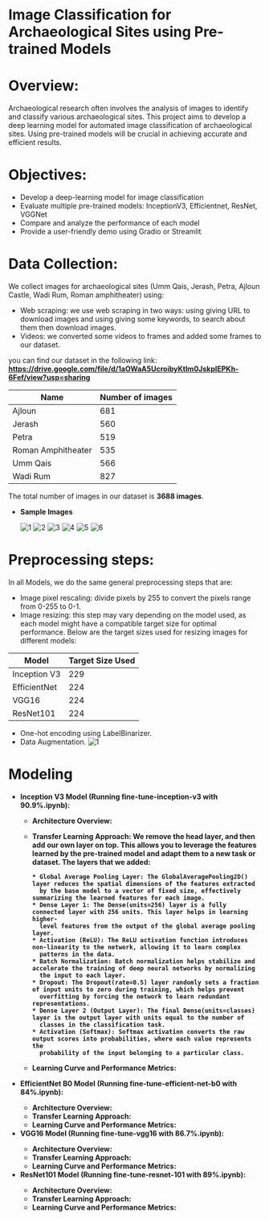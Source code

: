 # Image Classification for Archaeological Sites using Pre-trained Models

# Overview:
Archaeological research often involves the analysis of images to identify and classify various archaeological sites. This project aims to develop a deep learning model for automated image classification of archaeological sites. Using pre-trained models will be crucial in achieving accurate and efficient results.

# Objectives:

   * Develop a deep-learning model for image classification 
   * Evaluate multiple pre-trained models: InceptionV3, Efficientnet, ResNet, VGGNet 
   * Compare and analyze the performance of each model 
   * Provide a user-friendly demo using Gradio or Streamlit

# Data Collection:
We collect images for archaeological sites (Umm Qais, Jerash, Petra, Ajloun Castle, Wadi Rum, Roman amphitheater)
using:
* Web scraping: we use web scraping in two ways: using giving URL to download images and using giving some keywords, to search about 
  them then download images. 
* Videos: we converted some videos to frames and added some frames to our dataset.  
    
you can find our dataset in the following link: <b>https://drive.google.com/file/d/1aOWaA5UcroibyKtIm0JskpIEPKh-6Fef/view?usp=sharing</b>

| Name               | Number of images |
| ------------------ | --------------- |
| Ajloun             | 681             |
| Jerash             | 560             |
| Petra              | 519             |
| Roman Amphitheater | 535             |
| Umm Qais           | 566             |
| Wadi Rum           | 827             |

The total number of images in our dataset is **3688 images**.

* <b>Sample Images</b>

    ![1](https://github.com/nooralsmadi/JordanAntiquities/blob/main/Data/001.jpg)
    ![2](https://github.com/nooralsmadi/JordanAntiquities/blob/main/Data/003.jpg)
    ![3](https://github.com/nooralsmadi/JordanAntiquities/blob/main/Data/010.jpg)
    ![4](https://github.com/nooralsmadi/JordanAntiquities/blob/main/Data/018.jpg)
    ![5](https://github.com/nooralsmadi/JordanAntiquities/blob/main/Data/091.jpg)
    ![6](https://github.com/nooralsmadi/JordanAntiquities/blob/main/Data/012.jpg)


# Preprocessing steps:
In all Models, we do the same general preprocessing steps that are:
* Image pixel rescaling: divide pixels by 255 to convert the pixels range from 0-255 to 0-1.
* Image resizing: this step may vary depending on the model used, as each model might have a compatible target size for optimal performance. Below are the target sizes used for resizing images for different models:

| Model         | Target Size Used |
|---------------|------------------|
| Inception V3  | 229              |
| EfficientNet  | 224              |
| VGG16         | 224              |
| ResNet101     | 224              |


* One-hot encoding using LabelBinarizer.
* Data Augmentation.
  ![1](https://github.com/nooralsmadi/JordanAntiquities/blob/main/Data/Augmentation.JPG)


# Modeling 
* <b>Inception V3 Model<b> (Running fine-tune-inception-v3 with 90.9%.ipynb):
     * Architecture Overview:
     * Transfer Learning Approach:
       We remove the head layer, and then add our own layer on top. This allows you to leverage the features learned by the pre-trained 
       model and adapt them to a new task or dataset.
       <b>The layers that we added<b>:

           * Global Average Pooling Layer: The GlobalAveragePooling2D() layer reduces the spatial dimensions of the features extracted 
             by the base model to a vector of fixed size, effectively summarizing the learned features for each image.
           * Dense Layer 1: The Dense(units=256) layer is a fully connected layer with 256 units. This layer helps in learning higher- 
             level features from the output of the global average pooling layer.
           * Activation (ReLU): The ReLU activation function introduces non-linearity to the network, allowing it to learn complex 
             patterns in the data.
           * Batch Normalization: Batch normalization helps stabilize and accelerate the training of deep neural networks by normalizing 
             the input to each layer.
           * Dropout: The Dropout(rate=0.5) layer randomly sets a fraction of input units to zero during training, which helps prevent 
             overfitting by forcing the network to learn redundant representations.
           * Dense Layer 2 (Output Layer): The final Dense(units=classes) layer is the output layer with units equal to the number of 
             classes in the classification task.
           * Activation (Softmax): Softmax activation converts the raw output scores into probabilities, where each value represents the 
             probability of the input belonging to a particular class.

     * Learning Curve and Performance Metrics:  
* <b>EfficientNet B0 Model<b> (Running fine-tune-efficient-net-b0 with 84%.ipynb):
     * Architecture Overview:
     * Transfer Learning Approach:
     * Learning Curve and Performance Metrics: 
* <b>VGG16 Model<b> (Running fine-tune-vgg16 with 86.7%.ipynb):
     * Architecture Overview:
     * Transfer Learning Approach:
     * Learning Curve and Performance Metrics: 
* <b>ResNet101 Model<b> (Running fine-tune-resnet-101 with 89%.ipynb):
     * Architecture Overview:
     * Transfer Learning Approach:
     * Learning Curve and Performance Metrics: 
  



